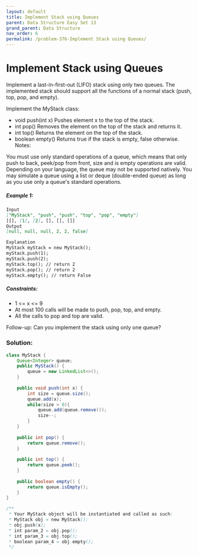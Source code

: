 ```yaml
---
layout: default
title: Implement Stack using Queues
parent: Data Structure Easy Set 13
grand_parent: Data Structure
nav_order: 6
permalink: /problem-376-Implement Stack using Queues/
---
```

# Implement Stack using Queues
Implement a last-in-first-out (LIFO) stack using only two queues. The implemented stack should support all the functions of a normal stack (push, top, pop, and empty).

Implement the MyStack class:

* void push(int x) Pushes element x to the top of the stack.
* int pop() Removes the element on the top of the stack and returns it.
* int top() Returns the element on the top of the stack.
* boolean empty() Returns true if the stack is empty, false otherwise.
Notes:

You must use only standard operations of a queue, which means that only push to back, peek/pop from front, size and is empty operations are valid.
Depending on your language, the queue may not be supported natively. You may simulate a queue using a list or deque (double-ended queue) as long as you use only a queue's standard operations.

##### Example 1:
```markdown
Input
["MyStack", "push", "push", "top", "pop", "empty"]
[[], [1], [2], [], [], []]
Output
[null, null, null, 2, 2, false]

Explanation
MyStack myStack = new MyStack();
myStack.push(1);
myStack.push(2);
myStack.top(); // return 2
myStack.pop(); // return 2
myStack.empty(); // return False
```
##### Constraints:
* 1 <= x <= 9
* At most 100 calls will be made to push, pop, top, and empty.
* All the calls to pop and top are valid.

Follow-up: Can you implement the stack using only one queue?

### Solution:
```java
class MyStack {
    Queue<Integer> queue;
    public MyStack() {
        queue = new LinkedList<>();
    }
    
    public void push(int x) {
        int size = queue.size();
        queue.add(x);
        while(size > 0){
            queue.add(queue.remove());
            size--;
        }
    }
    
    public int pop() {
        return queue.remove();
    }
    
    public int top() {
        return queue.peek();
    }
    
    public boolean empty() {
        return queue.isEmpty();
    }
}

/**
 * Your MyStack object will be instantiated and called as such:
 * MyStack obj = new MyStack();
 * obj.push(x);
 * int param_2 = obj.pop();
 * int param_3 = obj.top();
 * boolean param_4 = obj.empty();
 */
```